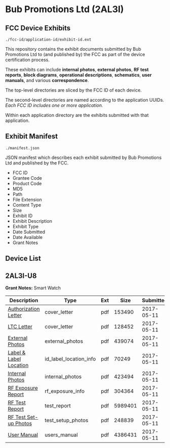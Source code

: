 # Bub Promotions Ltd (2AL3I)
## FCC Device Exhibits

```
./fcc-id/application-id/exhibit-id.ext
```

This repository contains the exhibit documents submitted by Bub Promotions Ltd to (and published by) the FCC as part of the device certification process.

These exhibits can include **internal photos**, **external photos**, **RF test reports**, **block diagrams**, **operational descriptions**, **schematics**, **user manuals**, and various **correspondence**.

The top-level directories are sliced by the FCC ID of each device.

The second-level directories are named according to the application UUIDs. *Each FCC ID includes one or more application.*

Within each application directory are the exhibits submitted with that application. 

## Exhibit Manifest

```
./manifest.json
```

JSON manifest which describes each exhibit submitted by Bub Promotions Ltd and published by the FCC.

- FCC ID
- Grantee Code
- Product Code
- MD5
- Path
- File Extension
- Content Type
- Size
- Exhibit ID
- Exhibit Description
- Exhibit Type
- Date Submitted
- Date Available
- Grant Notes

## Device List
## 2AL3I-U8
**Grant Notes:** Smart Watch

| Description | Type | Ext | Size | Submitted | Available |
| ----------- | ---- | --- | ---- | --------- | --------- |
| [Authorization Letter](2AL3I-U8/4af63e6ac82189f4e00c427b800d5e26/3386792.pdf) | cover_letter | pdf | 153490 | 2017-05-11 | 2017-05-11 |
| [LTC Letter](2AL3I-U8/4af63e6ac82189f4e00c427b800d5e26/3386793.pdf) | cover_letter | pdf | 128452 | 2017-05-11 | 2017-05-11 |
| [External Photos](2AL3I-U8/4af63e6ac82189f4e00c427b800d5e26/3386794.pdf) | external_photos | pdf | 439074 | 2017-05-11 | 2017-05-11 |
| [Label & Label Location](2AL3I-U8/4af63e6ac82189f4e00c427b800d5e26/3386795.pdf) | id_label_location_info | pdf | 70249 | 2017-05-11 | 2017-05-11 |
| [Internal Photos](2AL3I-U8/4af63e6ac82189f4e00c427b800d5e26/3386796.pdf) | internal_photos | pdf | 423494 | 2017-05-11 | 2017-05-11 |
| [RF Exposure Report](2AL3I-U8/4af63e6ac82189f4e00c427b800d5e26/3386798.pdf) | rf_exposure_info | pdf | 304364 | 2017-05-11 | 2017-05-11 |
| [RF Test Report](2AL3I-U8/4af63e6ac82189f4e00c427b800d5e26/3386800.pdf) | test_report | pdf | 5989401 | 2017-05-11 | 2017-05-11 |
| [RF Test Set-up Photos](2AL3I-U8/4af63e6ac82189f4e00c427b800d5e26/3386801.pdf) | test_setup_photos | pdf | 248839 | 2017-05-11 | 2017-05-11 |
| [User Manual](2AL3I-U8/4af63e6ac82189f4e00c427b800d5e26/3386802.pdf) | users_manual | pdf | 4386431 | 2017-05-11 | 2017-05-11 |
